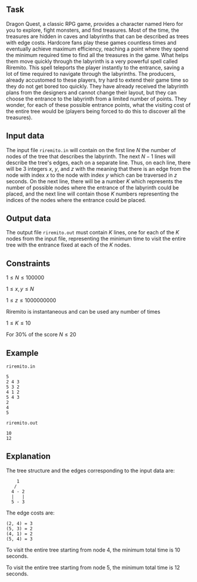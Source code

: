 ## Task

Dragon Quest, a classic RPG game, provides a character named Hero for you to explore, fight monsters, and find treasures. Most of the time, the treasures are hidden in caves and labyrinths that can be described as trees with edge costs. Hardcore fans play these games countless times and eventually achieve maximum efficiency, reaching a point where they spend the minimum required time to find all the treasures in the game. What helps them move quickly through the labyrinth is a very powerful spell called Riremito. This spell teleports the player instantly to the entrance, saving a lot of time required to navigate through the labyrinths. The producers, already accustomed to these players, try hard to extend their game time so they do not get bored too quickly. They have already received the labyrinth plans from the designers and cannot change their layout, but they can choose the entrance to the labyrinth from a limited number of points. They wonder, for each of these possible entrance points, what the visiting cost of the entire tree would be (players being forced to do this to discover all the treasures).

## Input data

The input file `riremito.in` will contain on the first line $N$ the number of nodes of the tree that describes the labyrinth. The next $N - 1$ lines will describe the tree's edges, each on a separate line. Thus, on each line, there will be 3 integers $x$, $y$, and $z$ with the meaning that there is an edge from the node with index $x$ to the node with index $y$ which can be traversed in $z$ seconds. On the next line, there will be a number $K$ which represents the number of possible nodes where the entrance of the labyrinth could be placed, and the next line will contain those $K$ numbers representing the indices of the nodes where the entrance could be placed.

## Output data

The output file `riremito.out` must contain $K$ lines, one for each of the $K$ nodes from the input file, representing the minimum time to visit the entire tree with the entrance fixed at each of the $K$ nodes.

## Constraints

$1 \leq N \leq 100000$

$1 \leq x, y \leq N$

$1 \leq z \leq 1000000000$

Riremito is instantaneous and can be used any number of times

$1 \leq K \leq 10$

For 30% of the score $N \leq 20$

## Example

`riremito.in`
```
5
2 4 3
5 3 2
4 1 2
5 4 3
2
4
5
```

`riremito.out`
```
10
12
```

## Explanation

The tree structure and the edges corresponding to the input data are:

```
    1
   / 
  4 - 2
  |   |
  5 - 3
```

The edge costs are:
```
(2, 4) = 3
(5, 3) = 2
(4, 1) = 2
(5, 4) = 3
```

To visit the entire tree starting from node $4$, the minimum total time is $10$ seconds.

To visit the entire tree starting from node $5$, the minimum total time is $12$ seconds.